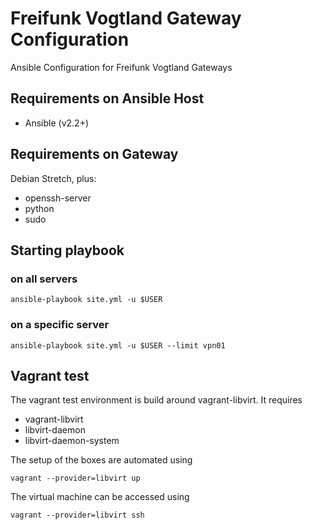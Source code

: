 Freifunk Vogtland Gateway Configuration
=======================================

Ansible Configuration for Freifunk Vogtland Gateways

## Requirements on Ansible Host

* Ansible (v2.2+)

## Requirements on Gateway

Debian Stretch, plus:

* openssh-server
* python
* sudo

## Starting playbook

### on all servers

    ansible-playbook site.yml -u $USER

### on a specific server

    ansible-playbook site.yml -u $USER --limit vpn01

## Vagrant test

The vagrant test environment is build around vagrant-libvirt. It requires

* vagrant-libvirt
* libvirt-daemon
* libvirt-daemon-system

The setup of the boxes are automated using

    vagrant --provider=libvirt up

The virtual machine can be accessed using

    vagrant --provider=libvirt ssh
